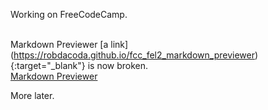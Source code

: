 <!DOCTYPE HTML>
Working on FreeCodeCamp. <br>
<br>

Markdown Previewer [a link] (https://robdacoda.github.io/fcc_fel2_markdown_previewer){:target="_blank"} is now broken.  
<a href="https://robdacoda.github.io/fcc_fel2_markdown_previewer" target="_blank" style="Height: 10px Width 30px" > Markdown Previewer </a>
<script>
  
</script>
  
More later.  
